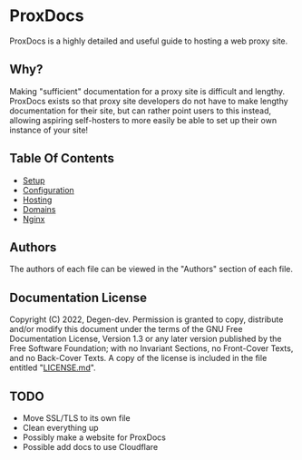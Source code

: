 <!-- 
    Copyright (C)  2022, Degen-dev.
    Permission is granted to copy, distribute and/or modify this document
    under the terms of the GNU Free Documentation License, Version 1.3
    or any later version published by the Free Software Foundation;
    with no Invariant Sections, no Front-Cover Texts, and no Back-Cover Texts.
    A copy of the license is included in the file entitled "LICENSE".
-->
# ProxDocs
ProxDocs is a highly detailed and useful guide to hosting a web proxy site.

## Why?
Making "sufficient" documentation for a proxy site is difficult and lengthy. ProxDocs exists so that proxy site developers do not have to make lengthy documentation for their site, but can rather point users to this instead, allowing aspiring self-hosters to more easily be able to set up their own instance of your site!

## Table Of Contents
- [Setup](https://github.com/Degen-dev/ProxDocs/blob/master/Setup.md)
- [Configuration](https://github.com/Degen-dev/ProxDocs/blob/master/Configuration.md)
- [Hosting](https://github.com/Degen-dev/ProxDocs/blob/master/Hosting.md)
- [Domains](https://github.com/Degen-dev/ProxDocs/blob/master/Domains.md)
- [Nginx](https://github.com/Degen-dev/ProxDocs/blob/master/Nginx.md)

## Authors
The authors of each file can be viewed in the "Authors" section of each file.

## Documentation License
Copyright (C)  2022, Degen-dev.
Permission is granted to copy, distribute and/or modify this document 
under the terms of the GNU Free Documentation License, Version 1.3
or any later version published by the Free Software Foundation;
with no Invariant Sections, no Front-Cover Texts, and no Back-Cover Texts.
A copy of the license is included in the file entitled "[LICENSE.md](https://github.com/Degen-dev/ProxDocs/blob/master/LICENSE.md)".

## TODO
- Move SSL/TLS to its own file
- Clean everything up
- Possibly make a website for ProxDocs
- Possible add docs to use Cloudflare